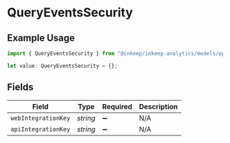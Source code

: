 # QueryEventsSecurity

## Example Usage

```typescript
import { QueryEventsSecurity } from "@inkeep/inkeep-analytics/models/operations";

let value: QueryEventsSecurity = {};
```

## Fields

| Field               | Type                | Required            | Description         |
| ------------------- | ------------------- | ------------------- | ------------------- |
| `webIntegrationKey` | *string*            | :heavy_minus_sign:  | N/A                 |
| `apiIntegrationKey` | *string*            | :heavy_minus_sign:  | N/A                 |